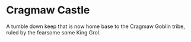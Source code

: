 # Cragmaw Castle

A tumble down keep that is now home base to the Cragmaw Goblin tribe, ruled by the fearsome some King Grol.
